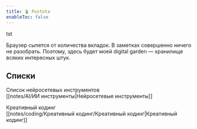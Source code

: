 ```yaml
---
title: 🪴 Pustota 
enableToc: false
---
```


tst

Браузер сыпется от количества вкладок. В заметках совершенно ничего не разобрать. Поэтому, здесь будет моей digital garden — хранилище всяких интересных штук.


## Cписки

Список нейросетевых инструментов <br>
[[notes/AI/ИИ инструменты|Нейросетевые инструменты]]

Креативный кодинг <br>
[[notes/coding/Креативный кодинг/Креативный кодинг|Креативный кодинг]]

